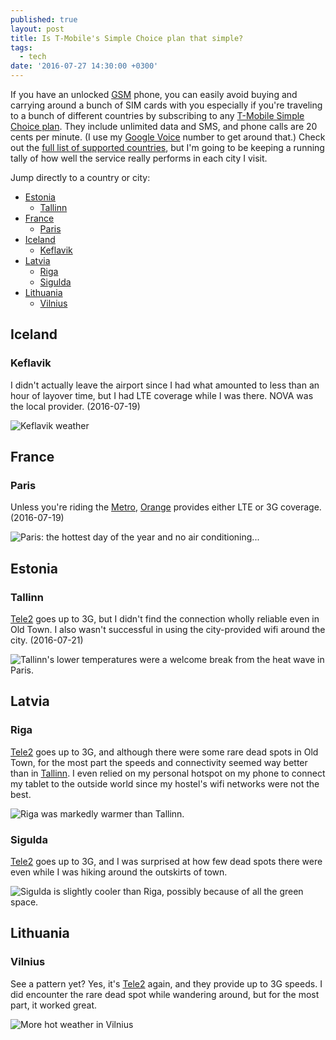 ```yaml
---
published: true
layout: post
title: Is T-Mobile's Simple Choice plan that simple?
tags:
  - tech
date: '2016-07-27 14:30:00 +0300'
---
```

If you have an unlocked [GSM][gsm] phone, you can easily avoid buying and carrying around a bunch of SIM cards with you especially if you're traveling to a bunch of different countries by subscribing to any [T-Mobile Simple Choice plan][tmobile-plans]. They include unlimited data and SMS, and phone calls are 20 cents per minute. (I use my [Google Voice][google-voice] number to get around that.) Check out the [full list of supported countries][tmobile-countries], but I'm going to be keeping a running tally of how well the service really performs in each city I visit.

<!--more-->

Jump directly to a country or city:

- [Estonia](#estonia)
  - [Tallinn](#tallinn)
- [France](#france)
  - [Paris](#paris)
- [Iceland](#iceland)
  - [Keflavik](#keflavik)
- [Latvia](#latvia)
  - [Riga](#riga)
  - [Sigulda](#sigulda)
- [Lithuania](#lithuania)
  - [Vilnius](#vilnius)

## Iceland

### Keflavik

I didn't actually leave the airport since I had what amounted to less than an hour of layover time, but I had LTE coverage while I was there. NOVA was the local provider. (2016-07-19)

![Keflavik weather]({{site.baseurl}}/images/tmobile/iceland-keflavik.jpeg)

## France

### Paris

Unless you're riding the [Metro][paris-metro], [Orange][orange-fr] provides either LTE or 3G coverage. (2016-07-19)

![Paris: the hottest day of the year and no air conditioning...]({{site.baseurl}}/images/tmobile/france-paris.jpeg)

## Estonia

### Tallinn

[Tele2][tele2-ee] goes up to 3G, but I didn't find the connection wholly reliable even in Old Town. I also wasn't successful in using the city-provided wifi around the city. (2016-07-21)

![Tallinn's lower temperatures were a welcome break from the heat wave in Paris.]({{site.baseurl}}/images/tmobile/estonia-tallinn.png)

## Latvia

### Riga

[Tele2][tele2-lv] goes up to 3G, and although there were some rare dead spots in Old Town, for the most part the speeds and connectivity seemed way better than in [Tallinn](#tallinn). I even relied on my personal hotspot on my phone to connect my tablet to the outside world since my hostel's wifi networks were not the best.

![Riga was markedly warmer than Tallinn.]({{site.baseurl}}/images/tmobile/latvia-riga.jpeg)

### Sigulda

[Tele2][tele2-lv] goes up to 3G, and I was surprised at how few dead spots there were even while I was hiking around the outskirts of town.

![Sigulda is slightly cooler than Riga, possibly because of all the green space.]({{site.baseurl}}/images/tmobile/latvia-sigulda.jpeg)

## Lithuania

### Vilnius

See a pattern yet? Yes, it's [Tele2][tele2-lt] again, and they provide up to 3G speeds. I did encounter the rare dead spot while wandering around, but for the most part, it worked great.

![More hot weather in Vilnius]({{site.baseurl}}/images/tmobile/lithuania-vilnius.png)


[google-voice]: https://www.google.com/voice
[gsm]: https://en.m.wikipedia.org/wiki/GSM
[orange-fr]: http://www.orange.fr
[paris-metro]: https://en.m.wikipedia.org/wiki/Paris_M%C3%A9tro
[tele2-ee]: https://tele2.ee
[tele2-lt]: http://tele2.lt
[tele2-lv]: https://www.tele2.lv
[tmobile-countries]: http://www.t-mobile.com/cell-phone-plans/simple-choice-international-plan-countries.html
[tmobile-plans]: http://www.t-mobile.com/cell-phone-plans.html
